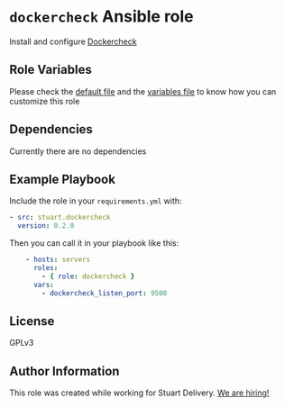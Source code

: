 `dockercheck` Ansible role
=========

Install and configure [Dockercheck](https://github.com/StuartApp/dockercheck)

Role Variables
--------------

Please check the [default file](defaults/main.yml) and the [variables file](vars/main.yml) to know how you can customize this role

Dependencies
------------

Currently there are no dependencies

Example Playbook
----------------

Include the role in your `requirements.yml` with:

```yaml
- src: stuart.dockercheck
  version: 0.2.0
```

Then you can call it in your playbook like this:

```yaml
    - hosts: servers
      roles:
        - { role: dockercheck }
      vars:
        - dockercheck_listen_port: 9500
```

License
-------

GPLv3

Author Information
------------------

This role was created while working for Stuart Delivery. [We are hiring!](https://stuart.com/careers/)
